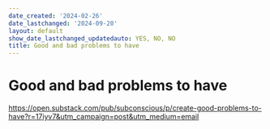 ```yaml
---
date_created: '2024-02-26'
date_lastchanged: '2024-09-20'
layout: default
show_date_lastchanged_updatedauto: YES, NO, NO
title: Good and bad problems to have
---
```

# Good and bad problems to have


https://open.substack.com/pub/subconscious/p/create-good-problems-to-have?r=17iyv7&utm_campaign=post&utm_medium=email

